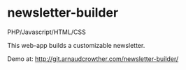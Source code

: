 newsletter-builder
==================
PHP/Javascript/HTML/CSS

This web-app builds a customizable newsletter.

Demo at: http://git.arnaudcrowther.com/newsletter-builder/
